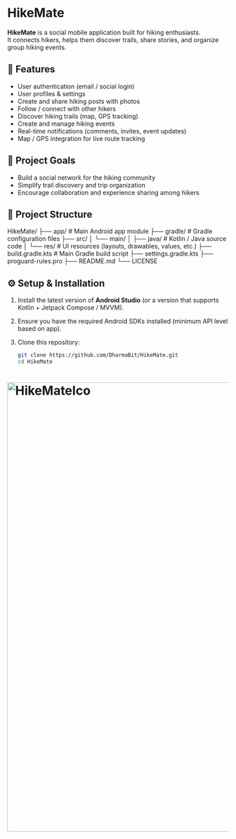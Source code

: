 # HikeMate

**HikeMate** is a social mobile application built for hiking enthusiasts.  
It connects hikers, helps them discover trails, share stories, and organize group hiking events.

## 🌄 Features

- User authentication (email / social login)
- User profiles & settings
- Create and share hiking posts with photos
- Follow / connect with other hikers
- Discover hiking trails (map, GPS tracking)
- Create and manage hiking events
- Real-time notifications (comments, invites, event updates)
- Map / GPS integration for live route tracking

## 🎯 Project Goals

- Build a social network for the hiking community
- Simplify trail discovery and trip organization
- Encourage collaboration and experience sharing among hikers

## 🧩 Project Structure

HikeMate/
├── app/ # Main Android app module
├── gradle/ # Gradle configuration files
├── src/
│ └── main/
│ ├── java/ # Kotlin / Java source code
│ └── res/ # UI resources (layouts, drawables, values, etc.)
├── build.gradle.kts # Main Gradle build script
├── settings.gradle.kts
├── proguard-rules.pro
├── README.md
└── LICENSE


## ⚙️ Setup & Installation

1. Install the latest version of **Android Studio** (or a version that supports Kotlin + Jetpack Compose / MVVM).
2. Ensure you have the required Android SDKs installed (minimum API level based on app).
3. Clone this repository:

   ```bash
   git clone https://github.com/DharmaBit/HikeMate.git
   cd HikeMate


# <img width="1024" height="1024" alt="HikeMateIco" src="https://github.com/user-attachments/assets/62ab3134-409d-4974-a101-2ede85ca1777" />

